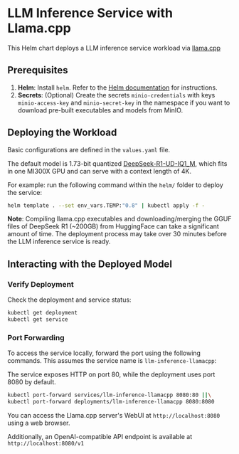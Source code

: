 # LLM Inference Service with Llama.cpp

This Helm chart deploys a LLM inference service workload via [llama.cpp](https://github.com/ggml-org/llama.cpp)

## Prerequisites

1. **Helm**: Install `helm`. Refer to the [Helm documentation](https://helm.sh/) for instructions.
2. **Secrets**: (Optional) Create the secrets `minio-credentials` with keys `minio-access-key` and `minio-secret-key` in the namespace if you want to download pre-built executables and models from MinIO.

## Deploying the Workload

Basic configurations are defined in the `values.yaml` file.

The default model is 1.73-bit quantized [DeepSeek-R1-UD-IQ1_M](https://huggingface.co/unsloth/DeepSeek-R1-GGUF/tree/main/DeepSeek-R1-UD-IQ1_M), which  fits in one MI300X GPU and can serve with a context length of 4K.

For example: run the following command within the `helm/` folder to deploy the service:

```bash
helm template . --set env_vars.TEMP:"0.8" | kubectl apply -f -
```

**Note**: Compiling llama.cpp executables and downloading/merging the GGUF files of DeepSeek R1 (~200GB) from HuggingFace can take a significant amount of time. The deployment process may take over 30 minutes before the LLM inference service is ready.

## Interacting with the Deployed Model

### Verify Deployment

Check the deployment and service status:

```bash
kubectl get deployment
kubectl get service
```

### Port Forwarding

To access the service locally, forward the port using the following commands. This assumes the service name is `llm-inference-llamacpp`:

The service exposes HTTP on port 80, while the deployment uses port 8080 by default.

```bash
kubectl port-forward services/llm-inference-llamacpp 8080:80 ||\
kubectl port-forward deployments/llm-inference-llamacpp 8080:8080
```

You can access the Llama.cpp server's WebUI at `http://localhost:8080` using a web browser.

Additionally, an OpenAI-compatible API endpoint is available at `http://localhost:8080/v1`
